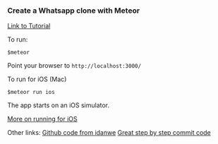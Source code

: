 ### Create a Whatsapp clone with Meteor

[Link to Tutorial](http://www.angular-meteor.com/tutorials/whatsapp/meteor/bootstrapping)

To run: 
```
$meteor
```
Point your browser to `http://localhost:3000/`

To run for iOS (Mac)
```
$meteor run ios
```
The app starts on an iOS simulator.

[More on running for iOS](https://www.meteor.com/tutorials/blaze/running-on-mobile)

Other links: 
[Github code from idanwe](https://github.com/idanwe/meteor-whatsapp)
[Great step by step commit code](https://github.com/DAB0mB/angular-meteor-whatsapp)
